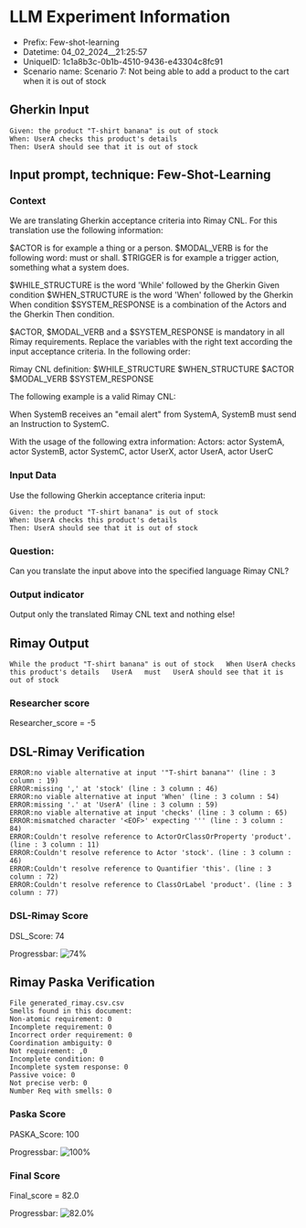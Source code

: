 

# LLM Experiment Information
* Prefix:   Few-shot-learning
* Datetime: 04_02_2024__21:25:57
* UniqueID: 1c1a8b3c-0b1b-4510-9436-e43304c8fc91
* Scenario name: Scenario 7: Not being able to add a product to the cart when it is out of stock

        

## Gherkin Input
```
Given: the product "T-shirt banana" is out of stock
When: UserA checks this product's details
Then: UserA should see that it is out of stock
```
    



## Input prompt, technique: Few-Shot-Learning


### Context
We are translating Gherkin acceptance criteria into Rimay CNL.
For this translation use the following information:

$ACTOR is for example a thing or a person.
$MODAL_VERB is for  the following word: must or shall.
$TRIGGER is for example a trigger action, something what a system does.

$WHILE_STRUCTURE is the word 'While' followed by the Gherkin Given condition
$WHEN_STRUCTURE is the word  'When' followed by the Gherkin When condition
$SYSTEM_RESPONSE is a combination of the Actors and the Gherkin Then condition.

$ACTOR, $MODAL_VERB and a $SYSTEM_RESPONSE is mandatory in all Rimay requirements.
Replace the variables with the right text according the input acceptance criteria.
In the following order: 

Rimay CNL definition: $WHILE_STRUCTURE      $WHEN_STRUCTURE   $ACTOR   $MODAL_VERB    $SYSTEM_RESPONSE

The following example is a valid Rimay CNL:

When SystemB receives an "email alert" from SystemA, SystemB must send an Instruction to SystemC.

With the usage of the following extra information:
Actors: actor SystemA, actor SystemB, actor SystemC, actor UserX, actor UserA, actor UserC


        

### Input Data
Use the following Gherkin acceptance criteria input: 
```
Given: the product "T-shirt banana" is out of stock
When: UserA checks this product's details
Then: UserA should see that it is out of stock
```

### Question:
Can you translate the input above into the specified language Rimay CNL?

### Output indicator
Output only the translated Rimay CNL text and nothing else!


## Rimay Output
```
While the product "T-shirt banana" is out of stock   When UserA checks this product's details   UserA   must   UserA should see that it is out of stock
``` 
            

### Researcher score
Researcher_score = -5




## DSL-Rimay Verification
```
ERROR:no viable alternative at input '"T-shirt banana"' (line : 3 column : 19)
ERROR:missing ',' at 'stock' (line : 3 column : 46)
ERROR:no viable alternative at input 'When' (line : 3 column : 54)
ERROR:missing '.' at 'UserA' (line : 3 column : 59)
ERROR:no viable alternative at input 'checks' (line : 3 column : 65)
ERROR:mismatched character '<EOF>' expecting ''' (line : 3 column : 84)
ERROR:Couldn't resolve reference to ActorOrClassOrProperty 'product'. (line : 3 column : 11)
ERROR:Couldn't resolve reference to Actor 'stock'. (line : 3 column : 46)
ERROR:Couldn't resolve reference to Quantifier 'this'. (line : 3 column : 72)
ERROR:Couldn't resolve reference to ClassOrLabel 'product'. (line : 3 column : 77)

```
### DSL-Rimay Score
DSL_Score: 74

Progressbar: ![74%](https://progress-bar.dev/74)

            


## Rimay Paska Verification
```
File generated_rimay.csv.csv
Smells found in this document: 
Non-atomic requirement: 0
Incomplete requirement: 0
Incorrect order requirement: 0
Coordination ambiguity: 0
Not requirement: ,0
Incomplete condition: 0
Incomplete system response: 0
Passive voice: 0
Not precise verb: 0
Number Req with smells: 0

```
### Paska Score
PASKA_Score: 100

Progressbar: ![100%](https://progress-bar.dev/100)

            

### Final Score
Final_score = 82.0

Progressbar: ![82.0%](https://progress-bar.dev/82.0)

